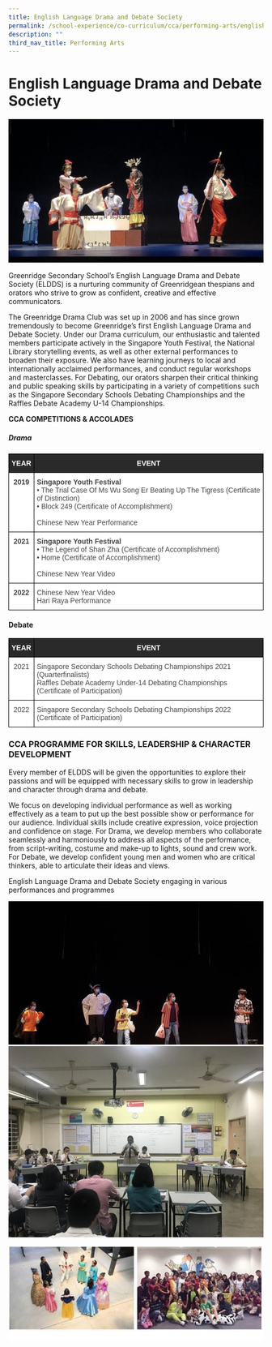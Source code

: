 ```yaml
---
title: English Language Drama and Debate Society
permalink: /school-experience/co-curriculum/cca/performing-arts/english-language-drama-and-debate-society/
description: ""
third_nav_title: Performing Arts
---
```

# **English Language Drama and Debate Society**

![](/images/ELDDS1.jpg)

Greenridge Secondary School’s English Language Drama and Debate Society (ELDDS) is a nurturing community of Greenridgean thespians and orators who strive to grow as confident, creative and effective communicators.  

The Greenridge Drama Club was set up in 2006 and has since grown tremendously to become Greenridge’s first English Language Drama and Debate Society. Under our Drama curriculum, our enthusiastic and talented members participate actively in the Singapore Youth Festival, the National Library storytelling events, as well as other external performances to broaden their exposure. We also have learning journeys to local and internationally acclaimed performances, and conduct regular workshops and masterclasses. For Debating, our orators sharpen their critical thinking and public speaking skills by participating in a variety of competitions such as the Singapore Secondary Schools Debating Championships and the Raffles Debate Academy U-14 Championships.

**CCA COMPETITIONS & ACCOLADES**

##### Drama

 <table style="border-collapse:collapse;border-spacing:0" class="tg"><thead><tr><th style="background-color:#2A2A2A;border-color:#000000;border-style:solid;border-width:1px;color:#FFF;font-family:Arial, sans-serif;font-size:14px;font-weight:bold;overflow:hidden;padding:10px 5px;text-align:center;vertical-align:top;word-break:normal">YEAR</th><th style="background-color:#2A2A2A;border-color:#000000;border-style:solid;border-width:1px;color:#FFF;font-family:Arial, sans-serif;font-size:14px;font-weight:bold;overflow:hidden;padding:10px 5px;text-align:center;vertical-align:top;word-break:normal">EVENT</th></tr></thead><tbody><tr><td style="background-color:#FFF;border-color:black;border-style:solid;border-width:1px;color:#454545;font-family:Arial, sans-serif;font-size:14px;font-weight:bold;overflow:hidden;padding:10px 5px;text-align:center;vertical-align:top;word-break:normal">2019</td><td style="background-color:#FFF;border-color:black;border-style:solid;border-width:1px;color:#454545;font-family:Arial, sans-serif;font-size:14px;overflow:hidden;padding:10px 5px;text-align:left;vertical-align:top;word-break:normal"><span style="font-weight:bold">Singapore Youth Festival</span><br>• The Trial Case Of Ms Wu Song Er Beating Up The Tigress (Certificate of Distinction)<br>• Block 249 (Certificate of Accomplishment)<br><br>Chinese New Year Performance</td></tr><tr><td style="background-color:#FFF;border-color:black;border-style:solid;border-width:1px;color:#454545;font-family:Arial, sans-serif;font-size:14px;font-weight:bold;overflow:hidden;padding:10px 5px;text-align:center;vertical-align:top;word-break:normal">2021</td><td style="background-color:#FFF;border-color:black;border-style:solid;border-width:1px;color:#454545;font-family:Arial, sans-serif;font-size:14px;overflow:hidden;padding:10px 5px;text-align:left;vertical-align:top;word-break:normal"><span style="font-weight:bold">Singapore Youth Festival</span><br>• The Legend of Shan Zha (Certificate of Accomplishment)<br>• Home (Certificate of Accomplishment)<br><br>Chinese New Year Video</td></tr><tr><td style="background-color:#FFF;border-color:black;border-style:solid;border-width:1px;color:#454545;font-family:Arial, sans-serif;font-size:14px;font-weight:bold;overflow:hidden;padding:10px 5px;text-align:center;vertical-align:top;word-break:normal">2022</td><td style="background-color:#FFF;border-color:black;border-style:solid;border-width:1px;color:#454545;font-family:Arial, sans-serif;font-size:14px;overflow:hidden;padding:10px 5px;text-align:left;vertical-align:top;word-break:normal">Chinese New Year Video<br>Hari Raya Performance</td></tr></tbody></table>
 
 
 
 
####  Debate




<table style="border-collapse:collapse;border-spacing:0" class="tg"><thead><tr><th style="background-color:#2A2A2A;border-color:#000000;border-style:solid;border-width:1px;color:#ffffff;font-family:Arial, sans-serif;font-size:14px;font-weight:bold;overflow:hidden;padding:10px 5px;text-align:center;vertical-align:top;word-break:normal">YEAR</th><th style="background-color:#2A2A2A;border-color:#000000;border-style:solid;border-width:1px;color:#ffffff;font-family:Arial, sans-serif;font-size:14px;font-weight:bold;overflow:hidden;padding:10px 5px;text-align:center;vertical-align:top;word-break:normal">EVENT</th></tr></thead><tbody><tr><td style="background-color:#FFF;border-color:black;border-style:solid;border-width:1px;color:#454545;font-family:Arial, sans-serif;font-size:14px;overflow:hidden;padding:10px 5px;text-align:center;vertical-align:top;word-break:normal">2021</td><td style="background-color:#FFF;border-color:black;border-style:solid;border-width:1px;color:#454545;font-family:Arial, sans-serif;font-size:14px;overflow:hidden;padding:10px 5px;text-align:left;vertical-align:top;word-break:normal">Singapore Secondary Schools Debating Championships 2021 (Quarterfinalists)<br>Raffles Debate Academy Under-14 Debating Championships (Certificate of Participation)</td></tr><tr><td style="background-color:#FFF;border-color:black;border-style:solid;border-width:1px;color:#454545;font-family:Arial, sans-serif;font-size:14px;overflow:hidden;padding:10px 5px;text-align:center;vertical-align:top;word-break:normal">2022</td><td style="background-color:#FFF;border-color:black;border-style:solid;border-width:1px;color:#454545;font-family:Arial, sans-serif;font-size:14px;overflow:hidden;padding:10px 5px;text-align:left;vertical-align:top;word-break:normal">Singapore Secondary Schools Debating Championships 2022 (Certificate of Participation)</td></tr></tbody></table>



### CCA PROGRAMME FOR SKILLS, LEADERSHIP & CHARACTER DEVELOPMENT

Every member of ELDDS will be given the opportunities to explore their passions and will be equipped with necessary skills to grow in leadership and character through drama and debate. 

We focus on developing individual performance as well as working effectively as a team to put up the best possible show or performance for our audience. Individual skills include creative expression, voice projection and confidence on stage. For Drama, we develop members who collaborate seamlessly and harmoniously to address all aspects of the performance, from script-writing, costume and make-up to lights, sound and crew work. For Debate, we develop confident young men and women who are critical thinkers, able to articulate their ideas and views.

English Language Drama and Debate Society engaging in various performances and programmes

![](/images/ELDDS2.jpg)
![](/images/ELDDS3.jpg)

![](/images/ELDDS4.jpg)